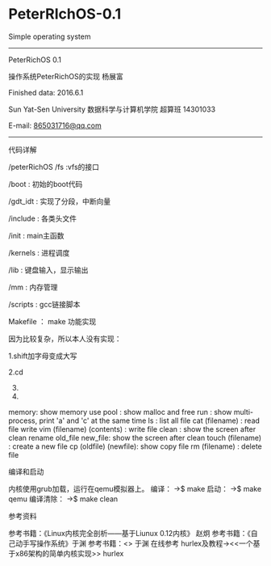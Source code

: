 # PeterRIchOS-0.1
Simple operating system

**********************************************************************

PeterRichOS 0.1

操作系统PeterRichOS的实现 杨展富

Finished data: 2016.6.1

Sun Yat-Sen University 数据科学与计算机学院 超算班 14301033

E-mail: 865031716@qq.com

**********************************************************************

代码详解

/peterRichOS /fs :vfs的接口

/boot : 初始的boot代码

/gdt_idt : 实现了分段，中断向量

/include : 各类头文件 

/init : main主函数 

/kernels : 进程调度

/lib : 键盘输入，显示输出

/mm : 内存管理  

/scripts : gcc链接脚本

Makefile ： make
功能实现

因为比较复杂，所以本人没有实现：

1.shift加字母变成大写

2.cd

3.

4.

memory: show memory use pool : show malloc and free run : show multi-process, print 'a' and 'c' at the same time ls : list all file cat (filename) : read file write vim (filename) (contents) : write file clean : show the screen after clean rename old_file new_file: show the screen after clean touch (filename) : create a new file cp (oldfile) (newfile): show copy file rm (filename) : delete file

编译和启动

内核使用grub加载，运行在qemu模拟器上。 编译： ->$ make 启动： ->$ make qemu 编译清除： ->$ make clean

参考资料

参考书籍：《Linux内核完全剖析——基于Liunux 0.12内核》 赵炯 参考书籍：《自己动手写操作系统》于渊 参考书籍：<> 于渊 在线参考 hurlex及教程-><<一个基于x86架构的简单内核实现>> hurlex

